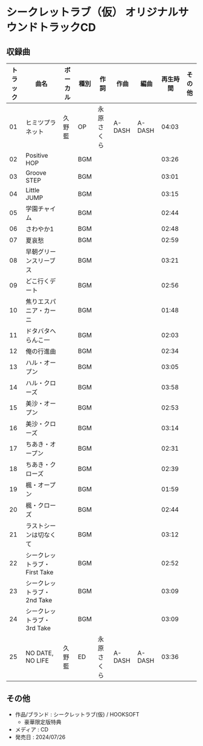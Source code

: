 # シークレットラブ（仮） オリジナルサウンドトラックCD

## 収録曲

| トラック | 曲名 | ボーカル | 種別 | 作詞 | 作曲 | 編曲 | 再生時間 | その他 |
|---|---|---|---|---|---|---|---|---|
| 01 | ヒミツプラネット | 久野藍 | OP | 永原さくら | A-DASH | A-DASH | 04:03 |  |
| 02 | Positive HOP |  | BGM |  |  |  | 03:26 |  |
| 03 | Groove STEP |  | BGM |  |  |  | 03:01 |  |
| 04 | Little JUMP |  | BGM |  |  |  | 03:15 |  |
| 05 | 学園チャイム |  | BGM |  |  |  | 02:44 |  |
| 06 | さわやか1 |  | BGM |  |  |  | 02:48 |  |
| 07 | 夏哀愁 |  | BGM |  |  |  | 02:59 |  |
| 08 | 早朝グリーンスリーブス |  | BGM |  |  |  | 03:21 |  |
| 09 | どこ行くデート |  | BGM |  |  |  | 02:56 |  |
| 10 | 焦りエスパニア・カーニ |  | BGM |  |  |  | 01:48 |  |
| 11 | ドタバタへらんこ一 |  | BGM |  |  |  | 02:03 |  |
| 12 | 俺の行進曲 |  | BGM |  |  |  | 02:34 |  |
| 13 | ハル・オープン |  | BGM |  |  |  | 03:05 |  |
| 14 | ハル・クローズ |  | BGM |  |  |  | 03:58 |  |
| 15 | 美沙・オープン |  | BGM |  |  |  | 02:53 |  |
| 16 | 美沙・クローズ |  | BGM |  |  |  | 03:14 |  |
| 17 | ちあき・オープン |  | BGM |  |  |  | 02:31 |  |
| 18 | ちあき・クローズ |  | BGM |  |  |  | 02:39 |  |
| 19 | 楓・オープン |  | BGM |  |  |  | 01:59 |  |
| 20 | 楓・クローズ |  | BGM |  |  |  | 02:44 |  |
| 21 | ラストシーンは切なくて |  | BGM |  |  |  | 03:12 |  |
| 22 | シークレットラブ・First Take |  | BGM |  |  |  | 02:52 |  |
| 23 | シークレットラブ・2nd Take |  | BGM |  |  |  | 03:09 |  |
| 24 | シークレットラブ・3rd Take |  | BGM |  |  |  | 03:09 |  |
| 25 | NO DATE, NO LIFE | 久野藍 | ED | 永原さくら | A-DASH | A-DASH | 03:36 |  |

## その他

- 作品/ブランド : シークレットラブ(仮) / HOOKSOFT
    - 豪華限定版特典
- メディア : CD
- 発売日 : 2024/07/26
